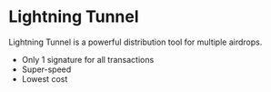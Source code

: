 # Lightning Tunnel

Lightning Tunnel is a powerful distribution tool for multiple airdrops.

<ul>
  <li>Only 1 signature for all transactions</li>
  <li>Super-speed</li>
   <li>Lowest cost</li>
</ul>
